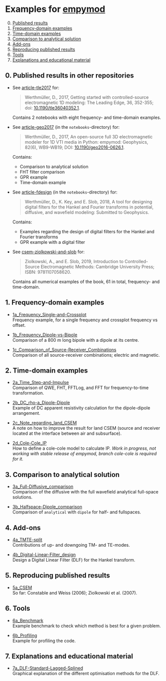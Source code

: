 # Examples for [empymod](https://github.com/empymod/empymod)

0. [Published results](#user-content-0-published-results-in-other-repositories)
1. [Frequency-domain examples](#user-content-1-frequency-domain-examples)
2. [Time-domain examples](#user-content-2-time-domain-examples)
3. [Comparison to analytical solution](#user-content-3-comparison-to-analytical-solution)
4. [Add-ons](#user-content-4-add-ons)
5. [Reproducing published results](#user-content-5-reproducing-published-results)
6. [Tools](#user-content-6-tools)
7. [Explanations and educational material](#user-content-7-explanations-and-educational-material)

## 0. Published results in other repositories

* See [article-tle2017](https://github.com/empymod/article-tle2017) for:

  > Werthmüller, D., 2017, Getting started with controlled-source
  > electromagnetic 1D modeling: The Leading Edge, 36, 352-355;
  > doi: [10.1190/tle36040352.1](http://dx.doi.org/10.1190/tle36040352.1).

  Contains 2 notebooks with eight frequency- and time-domain examples.


* See [article-geo2017](https://github.com/empymod/article-geo2017) (in
  the `notebooks`-directory) for:

  > Werthmüller, D., 2017, An open-source full 3D electromagnetic modeler for
  > 1D VTI media in Python: empymod: Geophysics, 82(6), WB9-WB19; DOI:
  > [10.1190/geo2016-0626.1](http://doi.org/10.1190/geo2016-0626.1).

  Contains:
    * Comparison to analytical solution
    * FHT filter comparison
    * GPR example
    * Time-domain example


* See [article-fdesign](https://github.com/empymod/article-fdesign) (in the
  `notebooks`-directory) for:

  > Werthmüller, D., K. Key, and E. Slob, 2018, A tool for designing digital
  > filters for the Hankel and Fourier transforms in potential, diffusive, and
  > wavefield modeling: Submitted to Geophysics.

  Contains:
    * Examples regarding the design of digital filters for the Hankel and
      Fourier transforms
    * GPR example with a digital filter


* See
  [csem-ziolkowski-and-slob](https://github.com/empymod/csem-ziolkowski-and-slob)
  for:

  > Ziolkowski, A., and E. Slob, 2019, Introduction to Controlled-Source
  > Electromagnetic Methods: Cambridge University Press; ISBN: 9781107058620.

  Contains all numerical examples of the book, 61 in total, frequency- and
  time-domain.

## 1. Frequency-domain examples

* [1a_Frequency_Single-and-Crossplot](./1a_Frequency_Single-and-Crossplot.ipynb)  
  Frequency example, for a single frequency and crossplot frequency vs offset.

* [1b_Frequency_Dipole-vs-Bipole](./1b_Frequency_Dipole-vs-Bipole.ipynb)  
  Comparison of a 800 m long bipole with a dipole at its centre.

* [1c_Comparison_of_Source-Receiver_Combinations](./1c_Comparison_of_Source-Receiver_Combinations.ipynb)  
  Comparison of all source-receiver combinations; electric and magnetic.

## 2. Time-domain examples

* [2a_Time_Step-and-Impulse](./2a_Time_Step-and-Impulse.ipynb)  
  Comparison of QWE, FHT, FFTLog, and FFT for frequency-to-time transformation.

* [2b_DC_rho-a_Dipole-Dipole](./2b_DC_rho-a_Dipole-Dipole.ipynb)  
  Example of DC apparent resistivity calculation for the dipole-dipole
  arrangement.

* [2c_Note_regarding_land_CSEM](./2c_Note_regarding_land_CSEM.ipynb)  
  A note on how to improve the result for land CSEM (source and receiver
  located at the interface between air and subsurface).

* [2d_Cole-Cole_IP](./2d_Cole-Cole_IP.ipynb)  
  How to define a cole-cole model to calculate IP.
  *Work in progress, not working with stable release of empymod, branch
  cole-cole is required for it.*


## 3. Comparison to analytical solution

* [3a_Full-Diffusive_comparison](./3a_Full-Diffusive_comparison.ipynb)  
  Comparison of the diffusive with the full wavefield analytical
  full-space solutions.

* [3b_Halfspace-Dipole_comparison](./3b_Halfspace-Dipole_comparison.ipynb)  
  Comparison of `analytical` with `dipole` for half- and fullspaces.

## 4. Add-ons

* [4a_TMTE-split](./4a_TMTE-split.ipynb)  
  Contributions of up- and downgoing TM- and TE-modes.

* [4b_Digital-Linear-Filter_design](./4b_Digital-Linear-Filter_design.ipynb)  
  Design a Digital Linear Filter (DLF) for the Hankel transform.


## 5. Reproducing published results

* [5a_CSEM](./5a_CSEM.ipynb)  
  So far: Constable and Weiss (2006); Ziolkowski et al. (2007).


## 6. Tools
* [6a_Benchmark](./6a_Benchmark.ipynb)  
  Example benchmark to check which method is best for a given problem.

* [6b_Profiling](./6b_Profiling.ipynb)  
  Example for profiling the code.


## 7. Explanations and educational material
* [7a_DLF-Standard-Lagged-Splined](./7a_DLF-Standard-Lagged-Splined.ipynb)  
  Graphical explanation of the different optimisation methods for the DLF.
